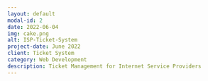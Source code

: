 ```yaml
---
layout: default
modal-id: 2
date: 2022-06-04
img: cake.png
alt: ISP-Ticket-System
project-date: June 2022
client: Ticket System
category: Web Development
description: Ticket Management for Internet Service Providers
---
```

